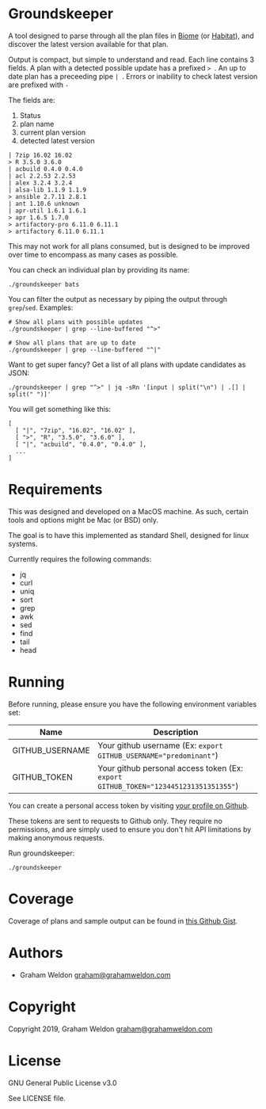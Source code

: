 # Groundskeeper

A tool designed to parse through all the plan files in [Biome][biome] (or [Habitat][habitat]), and discover the latest version available for that plan.

Output is compact, but simple to understand and read. Each line contains 3 fields. A plan with a detected possible update has a prefixed `> `. An up to date plan has a preceeding pipe `| `. Errors or inability to check latest version are prefixed with `- `

The fields are:

1. Status
2. plan name
3. current plan version
4. detected latest version

```
| 7zip 16.02 16.02
> R 3.5.0 3.6.0
| acbuild 0.4.0 0.4.0
| acl 2.2.53 2.2.53
| alex 3.2.4 3.2.4
| alsa-lib 1.1.9 1.1.9
> ansible 2.7.11 2.8.1
| ant 1.10.6 unknown
| apr-util 1.6.1 1.6.1
> apr 1.6.5 1.7.0
> artifactory-pro 6.11.0 6.11.1
> artifactory 6.11.0 6.11.1
```

This may not work for all plans consumed, but is designed to be improved over time to encompass as many cases as possible.

You can check an individual plan by providing its name:

```
./groundskeeper bats
```

You can filter the output as necessary by piping the output through `grep`/`sed`. Examples:

```
# Show all plans with possible updates
./groundskeeper | grep --line-buffered "^>"

# Show all plans that are up to date
./groundskeeper | grep --line-buffered "^|"
```

Want to get super fancy? Get a list of all plans with update candidates as JSON:

```
./groundskeeper | grep "^>" | jq -sRn '[input | split("\n") | .[] | split(" ")]'
```

You will get something like this:

```
[
  [ "|", "7zip", "16.02", "16.02" ],
  [ ">", "R", "3.5.0", "3.6.0" ],
  [ "|", "acbuild", "0.4.0", "0.4.0" ],
  ...
]
```

# Requirements

This was designed and developed on a MacOS machine. As such, certain tools and options might be Mac (or BSD) only.

The goal is to have this implemented as standard Shell, designed for linux systems.

Currently requires the following commands:

* jq
* curl
* uniq
* sort
* grep
* awk
* sed
* find
* tail
* head

# Running

Before running, please ensure you have the following environment variables set:

| Name | Description |
| --- | --- |
| GITHUB_USERNAME | Your github username (Ex: `export GITHUB_USERNAME="predominant"`) |
| GITHUB_TOKEN | Your github personal access token (Ex: `export GITHUB_TOKEN="1234451231351351355"`) |

You can create a personal access token by visiting [your profile on Github](https://github.com/settings/tokens).

These tokens are sent to requests to Github only. They require no permissions, and are simply used to ensure you don't hit API limitations by making anonymous requests.

Run groundskeeper:

```
./groundskeeper
```

# Coverage

Coverage of plans and sample output can be found in [this Github Gist][gist].

# Authors

* Graham Weldon <graham@grahamweldon.com>

# Copyright

Copyright 2019, Graham Weldon <graham@grahamweldon.com>

# License

GNU General Public License v3.0

See LICENSE file.

[biome]: https://github.com/biome-sh
[habitat]: https://github.com/habitat-sh
[gist]: https://gist.github.com/predominant/17185cdea483af398ca02175cb18d96f
